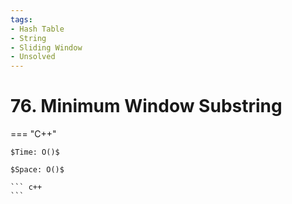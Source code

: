 ```yaml
---
tags:
- Hash Table
- String
- Sliding Window
- Unsolved
---
```



# 76. Minimum Window Substring

=== "C++"

    $Time: O()$

    $Space: O()$

    ``` c++
    ```